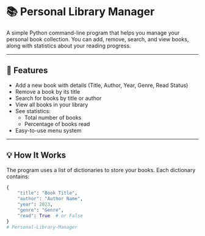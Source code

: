 # 📚 Personal Library Manager

A simple Python command-line program that helps you manage your personal book collection. You can add, remove, search, and view books, along with statistics about your reading progress.

---

## 🎯 Features

- Add a new book with details (Title, Author, Year, Genre, Read Status)
- Remove a book by its title
- Search for books by title or author
- View all books in your library
- See statistics:
  - Total number of books
  - Percentage of books read
- Easy-to-use menu system

---

## 💡 How It Works

The program uses a list of dictionaries to store your books. Each dictionary contains:

```python
{
    "title": "Book Title",
    "author": "Author Name",
    "year": 2023,
    "genre": "Genre",
    "read": True  # or False
}
# Personal-Library-Manager
